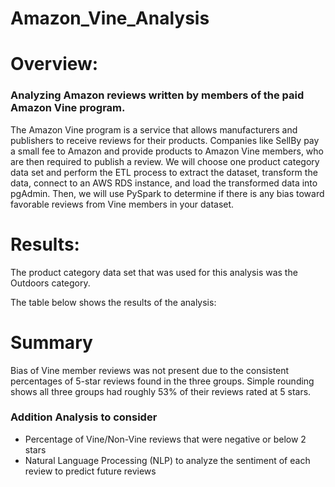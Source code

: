 # Amazon_Vine_Analysis
# Overview:
### Analyzing Amazon reviews written by members of the paid Amazon Vine program.
The Amazon Vine program is a service that allows manufacturers and publishers to receive reviews for their products. Companies like SellBy pay a small fee to Amazon and provide products to Amazon Vine members, who are then required to publish a review. We will choose one product category data set and perform the ETL process to extract the dataset, transform the data, connect to an AWS RDS instance, and load the transformed data into pgAdmin. Then, we will use PySpark to determine if there is any bias toward favorable reviews from Vine members in your dataset.

# Results:
The product category data set that was used for this analysis was the Outdoors category.

The table below shows the results of the analysis:


# Summary
Bias of Vine member reviews was not present due to the consistent percentages of 5-star reviews found in the three groups. Simple rounding shows all three groups had roughly 53% of their reviews rated at 5 stars.

### Addition Analysis to consider
* Percentage of Vine/Non-Vine reviews that were negative or below 2 stars
* Natural Language Processing (NLP) to analyze the sentiment of each review to predict future reviews
